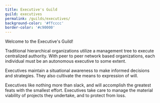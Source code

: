 ```yaml
---
title: Executive's Guild
guild: executives
permalink: /guilds/executives/
background-color: '#ffcccc'
border-color: '#c90000'
---
```

Welcome to the Executive's Guild!  

Traditional hierarchical organizations utilize a management tree to execute centralized authority. With peer to peer network based organizations, each individual must be an autonomous executive to some extent.  

Executives maintain a situational awareness to make informed decisions and strategies. They also cultivate the means to expression of will. 

Executives like nothing more than slack, and will accomplish the greatest feats with the smallest effort. Executives take care to manage the material viability of projects they undertake, and to protect from loss.  
